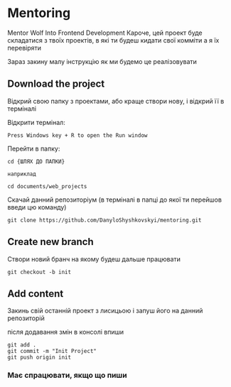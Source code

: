 # Mentoring
Mentor Wolf Into Frontend Development
Кароче, цей проект буде складатися з твоїх проектів, в які ти будеш кидати свої комміти а я їх перевіряти

Зараз закину малу інструкцію як ми будемо це реалізовувати

## Download the project

Відкрий свою папку з проектами, або краще створи нову, і відкрий її в терміналі

Відкрити термінал:
````
Press Windows key + R to open the Run window
````

Перейти в папку:
````
cd {ШЛЯХ ДО ПАПКИ}

наприклад

cd documents/web_projects

````

Скачай данний репозиторіум
(в терміналі в папці до якої ти перейшов введи цю команду)
````
git clone https://github.com/DanyloShyshkovskyi/mentoring.git
````

## Create new branch

Створи новий бранч на якому будеш дальше працювати

````
git checkout -b init

````

## Add content

Закинь свій останній проект з лисицьою і запуш його на данний репозиторій

після додавання змін в консолі впиши

````
git add .
git commit -m "Init Project"
git push origin init

````

### Мaє спрацювати, якщо що пиши





